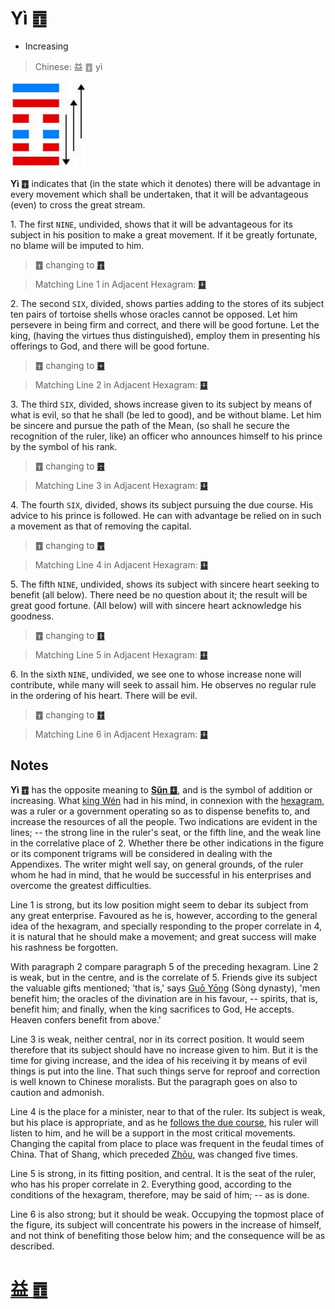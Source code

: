 # Yì ䷩

* Increasing

> Chinese: 益 ䷩ yì

<a id="p-149"></a>

<img src="shapes/42.10.jpg" width="121" alt="益">

**Yì ䷩** indicates that (in the state which it denotes) there will be advantage in every movement which shall be undertaken, that it will be advantageous (even) to cross the great stream.

1.<a name="42.1"></a> The first `NINE`, undivided, shows that it will be advantageous for its subject in his position to make a great movement. If it be greatly fortunate, no blame will be imputed to him.

<a id="p-150"></a>

> **䷩** changing to [**䷓**](e8a782guan.md)

> Matching Line 1 in Adjacent Hexagram: [**䷨**](e68d9fsun.md#41.1)

2.<a name="42.2"></a> The second `SIX`, divided, shows parties adding to the stores of its subject ten pairs of tortoise shells whose oracles cannot be opposed. Let him persevere in being firm and correct, and there will be good fortune. Let the king, (having the virtues thus distinguished), employ them in presenting his offerings to God, and there will be good fortune.

> **䷩** changing to [**䷼**](e4b8ade5ad9azhongfu.md)

> Matching Line 2 in Adjacent Hexagram: [**䷨**](e68d9fsun.md#41.2)

3.<a name="42.3"></a> The third `SIX`, divided, shows increase given to its subject by means of what is evil, so that he shall (be led to good), and be without blame. Let him be sincere and pursue the path of the Mean, (so shall he secure the recognition of the ruler, like) an officer who announces himself to his prince by the symbol of his rank.

> **䷩** changing to [**䷤**](e5aeb6e4babajiaren.md)

> Matching Line 3 in Adjacent Hexagram: [**䷨**](e68d9fsun.md#41.3)

4.<a name="42.4"></a> The fourth `SIX`, divided, shows its subject pursuing the due course. His advice to his prince is followed. He can with advantage be relied on in such a movement as that of removing the capital.

> **䷩** changing to [**䷘**](e697a0e5a684wuwang.md)

> Matching Line 4 in Adjacent Hexagram: [**䷨**](e68d9fsun.md#41.4)

5.<a name="42.5"></a> The fifth `NINE`, undivided, shows its subject with sincere heart seeking to benefit (all below). There need be no question about it; the result will be great good fortune. (All below) will with sincere heart acknowledge his goodness.

> **䷩** changing to [**䷚**](e9a290yi.md)

> Matching Line 5 in Adjacent Hexagram: [**䷨**](e68d9fsun.md#41.5)

6.<a name="42.6"></a> In the sixth `NINE`, undivided, we see one to whose increase none will contribute, while many will seek to assail him. He observes no regular rule in the ordering of his heart. There will be evil.

> **䷩** changing to [**䷂**](e5b1afzhun.md)

> Matching Line 6 in Adjacent Hexagram: [**䷨**](e68d9fsun.md#41.6)

## Notes

**Yì ䷩** has the opposite meaning to [**Sǔn ䷨**](e68d9fsun.md), and is the symbol of addition or increasing.
What [king Wén](https://en.wikipedia.org/wiki/King_Wen_of_Zhou) had in his mind, in connexion with the [hexagram](e5a4acguai.md#p-151), was a ruler or a government operating so as to dispense benefits to,
and increase the resources of all the people. Two indications are evident in the lines; -- the strong line in the ruler's seat, or the fifth line, and the weak line in the correlative place of 2. Whether there be other indications in the figure or its component trigrams will be considered in dealing with the Appendixes. The writer might well say, on general grounds,
of the ruler whom he had in mind, that he would be successful in his enterprises and overcome the greatest difficulties.

Line 1 is strong, but its low position might seem to debar its subject from any great enterprise.
Favoured as he is, however, according to the general idea of the hexagram,
and specially responding to the proper correlate in 4, it is natural that he should make a movement; and great success will make his rashness be forgotten.

With paragraph 2 compare paragraph 5 of the preceding hexagram. Line 2 is weak, but in the centre, and is the correlate of 5. Friends give its subject the valuable gifts mentioned; 'that is,' says [Guō Yōng](https://ctext.org/library.pl?if=en&author=郭雍&remap=gb) (Sòng dynasty), 'men benefit him; the oracles of the divination are in his favour, -- spirits, that is, benefit him; and finally, when the king sacrifices to God, He accepts. Heaven confers benefit from above.'

Line 3 is weak, neither central, nor in its correct position. It would seem therefore that its subject should have no increase given to him.
But it is the time for giving increase, and the idea of his receiving it by means of evil things is put into the line.
That such things serve for reproof and correction is well known to Chinese moralists. But the paragraph goes on also to caution and admonish.

Line 4 is the place for a minister, near to that of the ruler. Its subject is weak, but his place is appropriate, and as he [follows the due course](e5a4acguai.md#p-152), his ruler will listen to him, and he will be a support in the most critical movements. Changing the capital from place to place was frequent in the feudal times of China. That of Shang, which preceded [Zhōu](https://en.wikipedia.org/wiki/Zhou_dynasty), was changed five times.

Line 5 is strong, in its fitting position, and central. It is the seat of the ruler, who has his proper correlate in 2. Everything good, according to the conditions of the hexagram, therefore, may be said of him; -- as is done.

Line 6 is also strong; but it should be weak. Occupying the topmost place of the figure, its subject will concentrate his powers in the increase of himself, and not think of benefiting those below him; and the consequence will be as described.

# [益 ䷩](e79b8ayi_cn.md)
